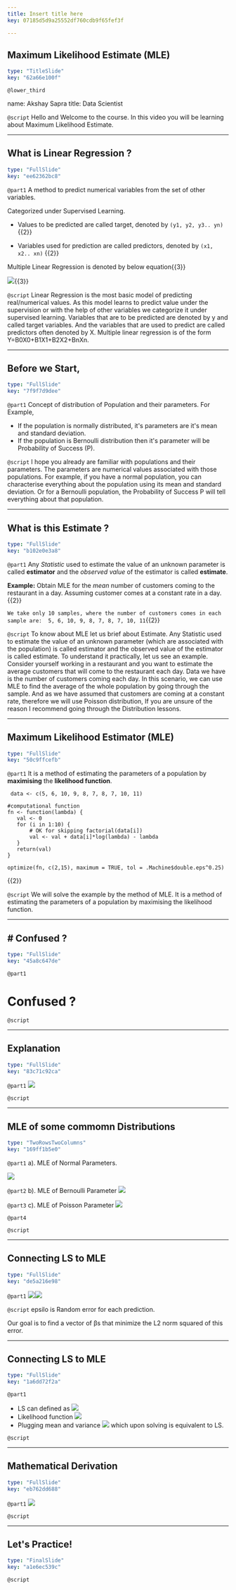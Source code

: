 ```yaml
---
title: Insert title here
key: 07185d5d9a25552df760cdb9f65fef3f

---
```

## Maximum Likelihood Estimate (MLE)

```yaml
type: "TitleSlide"
key: "62a66e100f"
```

`@lower_third`

name: Akshay Sapra
title: Data Scientist


`@script`
Hello and Welcome to the course. In this video you will be learning about Maximum Likelihood Estimate.


---
## What is Linear Regression ?

```yaml
type: "FullSlide"
key: "ee62362bc8"
```

`@part1`
A method to predict numerical variables from the set of other variables.

Categorized under Supervised Learning.
- Values to be predicted are called target, denoted by `(y1, y2, y3.. yn)` {{2}}

- Variables used for prediction are called predictors, denoted by `(x1, x2.. xn)` {{2}}

Multiple Linear Regression is denoted by below equation{{3}}

![](https://assets.datacamp.com/production/repositories/4490/datasets/9f6d561469b203aae10e6c3e1db73de7fce2fd3b/MLR.JPG){{3}}


`@script`
Linear Regression is the most basic model of predicting real/numerical values.
As this model learns to predict value under the supervision or with the help of other variables we categorize it under supervised learning. 
Variables that are to be predicted are denoted by y and called target variables.
And the variables that are used to predict are called predictors often denoted by X.
Multiple linear regression is of the form Y=B0X0+B1X1+B2X2+BnXn.


---
## Before we Start,

```yaml
type: "FullSlide"
key: "7f9f7d9dee"
```

`@part1`
Concept of distribution of Population and their parameters.
For Example,
- If the population is normally distributed, it's parameters are it's mean and standard deviation.
- If the population is Bernoulli distribution then it's parameter will be Probability of Success (P).


`@script`
I hope you already are familiar with populations and their parameters. 
The parameters are numerical values associated with those populations. 
For example, if you have a normal population, you can characterise everything about the population using its mean and standard deviation.
Or for a Bernoulli population, the Probability of Success P will tell everything about that population.


---
## What is this Estimate ?

```yaml
type: "FullSlide"
key: "b102e0e3a8"
```

`@part1`
Any *Statistic* used to estimate the value of an unknown parameter is called **estimator** and the *observed value* of the estimator is called **estimate**.

 **Example:**   Obtain MLE for the *mean* number of customers coming to the restaurant in a day. Assuming customer comes at a constant rate in a day.{{2}}

`We take only 10 samples, where the number of customers comes in each sample are:  5, 6, 10, 9, 8, 7, 8, 7, 10, 11`{{2}}


`@script`
To know about MLE let us brief about Estimate. 
Any Statistic used to estimate the value of an unknown parameter (which are associated with the population) is called estimator and the observed value of the estimator is called estimate.
To understand it practically, let us see an example.
Consider yourself working in a restaurant and you want to estimate the average customers that will come to the restaurant each day. 
Data we have is the number of customers coming each day. 
In this scenario, we can use MLE to find the average of the whole population by going through the sample. 
And as we have assumed that customers are coming at a constant rate, therefore we will use Poisson distribution, If you are unsure of the reason I recommend going through the Distribution lessons.


---
## Maximum Likelihood Estimator (MLE)

```yaml
type: "FullSlide"
key: "50c9ffcefb"
```

`@part1`
It is a method of estimating the parameters of a population by **maximising** the **likelihood function**.


     data <- c(5, 6, 10, 9, 8, 7, 8, 7, 10, 11)

    #computational function 
    fn <- function(lambda) { 
       val <- 0 
       for (i in 1:10) { 
           # OK for skipping factorial(data[i])
           val <- val + data[i]*log(lambda) - lambda
       } 
       return(val) 
    } 

    optimize(fn, c(2,15), maximum = TRUE, tol = .Machine$double.eps^0.25)
{{2}}


`@script`
We will solve the example by the method of MLE. It is a method of estimating the parameters of a population by maximising the likelihood function.


---
## # Confused ?

```yaml
type: "FullSlide"
key: "45a8c647de"
```

`@part1`
# Confused ?


`@script`



---
## Explanation

```yaml
type: "FullSlide"
key: "83c71c92ca"
```

`@part1`
![](https://assets.datacamp.com/production/repositories/4490/datasets/3982908710e3ba1bfcc95338f2e9c16838e83d34/MLE%20Slide.JPG)


`@script`



---
## MLE of some commomn Distributions

```yaml
type: "TwoRowsTwoColumns"
key: "169ff1b5e0"
```

`@part1`
a). MLE of Normal Parameters. 

![](https://assets.datacamp.com/production/repositories/4490/datasets/2b2a60db6dcd226dc340c21c765a6efd259bc7c8/MLE%20of%20Normal%20.JPG)


`@part2`
b). MLE of Bernoulli Parameter
![](https://assets.datacamp.com/production/repositories/4490/datasets/7c9ed1d4bef393a078f73543dc6ed42c9727eca6/MLE%20of%20Bernoulli%20Parameter.JPG)


`@part3`
c). MLE of Poisson Parameter 
![](https://assets.datacamp.com/production/repositories/4490/datasets/58fa11a77c16d4183129409efd6c22c9a866d2d0/MLE%20of%20Poisson%20Parameter.JPG)


`@part4`



`@script`



---
## Connecting LS to MLE

```yaml
type: "FullSlide"
key: "de5a216e98"
```

`@part1`
![](image-url)![](https://assets.datacamp.com/production/repositories/4490/datasets/c5227c8fac6c508e91e3208f0281051724204c3e/LStoMLE_slide.JPG)


`@script`
epsilo is Random error for each prediction.

 Our goal is to find a vector of βs that minimize the L2 norm squared of this error.


---
## Connecting LS to MLE

```yaml
type: "FullSlide"
key: "1a6dd72f2a"
```

`@part1`
- LS can defined as ![](https://assets.datacamp.com/production/repositories/4490/datasets/f0bc0138d4f76d36966360a2c115ceecd0db2c51/LStoMLE_slide_2.JPG)
- Likelihood function 
![](https://assets.datacamp.com/production/repositories/4490/datasets/42cdc4d62c1642da4c65c551fd68e17d9b591792/LStoMLE_slide_3.JPG)
- Plugging mean and variance 
![](https://assets.datacamp.com/production/repositories/4490/datasets/dd272a4e9bdfd00b7bfe9c150a16579c47291994/LStoMLE_slide_4.JPG)
which upon solving is equivalent to LS.


`@script`



---
## Mathematical Derivation

```yaml
type: "FullSlide"
key: "eb762dd688"
```

`@part1`
![](https://assets.datacamp.com/production/repositories/4490/datasets/5a4983e375574534f5f0e0a2af1a4f6a34ade90d/Derivation.JPG)


`@script`



---
## Let's Practice!

```yaml
type: "FinalSlide"
key: "a1e6ec539c"
```

`@script`



